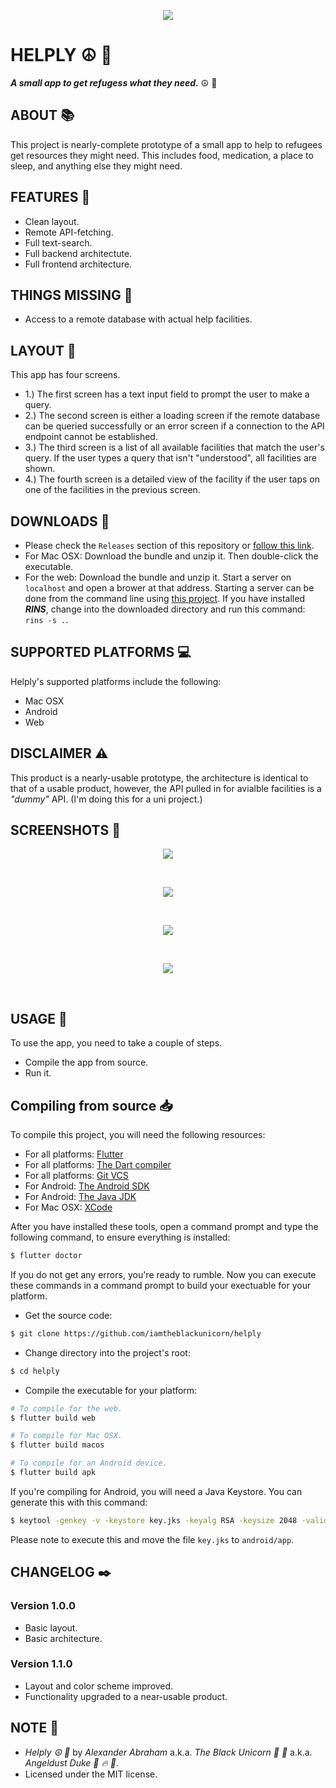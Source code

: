 <p align="center">
 <img src="/assets/images/banner/banner.png"/>
</p>

# HELPLY :peace_symbol: :tea:

***A small app to get refugess what they need.*** :peace_symbol: :tea:

## ABOUT :books:

This project is nearly-complete prototype of a small app to help to refugees get resources they might need. This includes food, medication, a place to sleep, and anything else they might need.

## FEATURES :rocket:

- Clean layout.
- Remote API-fetching.
- Full text-search.
- Full backend architectute.
- Full frontend architecture.

## THINGS MISSING :test_tube:

- Access to a remote database with actual help facilities.

## LAYOUT :nail_care:

This app has four screens.

- 1.) The first screen has a text input field to prompt the user to make a query.
- 2.) The second screen is either a loading screen if the remote database can be queried successfully or an error screen if a connection to the API endpoint cannot be established.
- 3.) The third screen is a list of all available facilities that match the user's query. If the user types a query that isn't "understood", all facilities are shown.
- 4.) The fourth screen is a detailed view of the facility if the user taps on one of the facilities in the previous screen.

## DOWNLOADS :brain:

- Please check the `Releases` section of this repository or [follow this link](https://github.com/iamtheblackunicorn/Helply/releases).
- For Mac OSX: Download the bundle and unzip it. Then double-click the executable.
- For the web: Download the bundle and unzip it. Start a server on `localhost` and open a brower at that address. Starting a server can be done from the command line using [this project](https://github.com/iamtheblackunicorn/rins). If you have installed ***RINS***, change into the downloaded directory and run this command: `rins -s .`.

## SUPPORTED PLATFORMS :computer:

Helply's supported platforms include the following:

- Mac OSX
- Android
- Web

## DISCLAIMER :warning:

This product is a nearly-usable prototype, the architecture is identical to that of a usable product, however, the API pulled in for avialble facilities is a *"dummy"* API. (I'm doing this for a uni project.)

## SCREENSHOTS :camera_flash:

<p align="center">
 <img src="/assets/images/screenshots/01.png"/>
</p>
<br/>
<p align="center">
 <img src="/assets/images/screenshots/02.png"/>
</p>
<br/>
<p align="center">
 <img src="/assets/images/screenshots/03.png"/>
</p>
<br/>
<p align="center">
 <img src="/assets/images/screenshots/04.png"/>
</p>
<br/>

## USAGE :hammer:

To use the app, you need to take a couple of steps.

- Compile the app from source.
- Run it.

## Compiling from source :inbox_tray:

To compile this project, you will need the following resources:

- For all platforms: [Flutter](https://flutter.dev)
- For all platforms: [The Dart compiler](https://dart.dev)
- For all platforms: [Git VCS](https://git-scm.com/downloads)
- For Android: [The Android SDK](https://developer.android.com/)
- For Android: [The Java JDK](https://www.oracle.com/java/technologies/downloads/)
- For Mac OSX: [XCode](https://developer.apple.com/xcode/)

After you have installed these tools, open a command prompt and type the following command, to ensure everything is installed:

```bash
$ flutter doctor
```
If you do not get any errors, you're ready to rumble. Now you can execute these commands in a command prompt to build your exectuable for your platform.

- Get the source code:

```bash
$ git clone https://github.com/iamtheblackunicorn/helply
```

- Change directory into the project's root:

```bash
$ cd helply
```

- Compile the executable for your platform:

```bash
# To compile for the web.
$ flutter build web

# To compile for Mac OSX.
$ flutter build macos

# To compile for an Android device.
$ flutter build apk
```

If you're compiling for Android, you will need a Java Keystore. You can generate this with this command:

```bash
$ keytool -genkey -v -keystore key.jks -keyalg RSA -keysize 2048 -validity 10000 -alias key
```
Please note to execute this and move the file `key.jks` to `android/app`.

## CHANGELOG :black_nib:

### Version 1.0.0

- Basic layout.
- Basic architecture.

### Version 1.1.0

- Layout and color scheme improved.
- Functionality upgraded to a near-usable product.

## NOTE :scroll:

- *Helply :peace_symbol: :tea:* by *Alexander Abraham* a.k.a. *The Black Unicorn :unicorn: :black_heart:* a.k.a. *Angeldust Duke :unicorn: :fire: :pill:*.
- Licensed under the MIT license.

